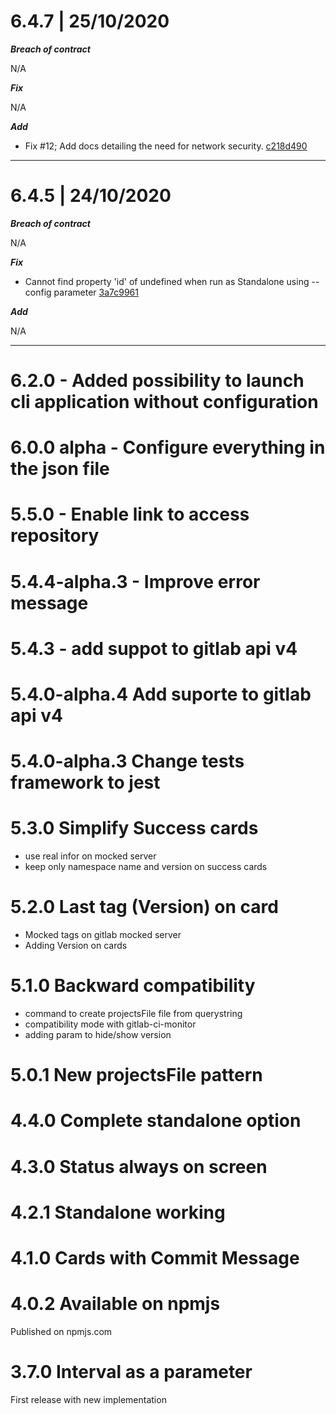 # 6.4.7 | 25/10/2020

***Breach of contract***

N/A

***Fix***

N/A


***Add***

* Fix #12; Add docs detailing the need for network security. [c218d490](https://github.com/ci-dashboard/gitlab-ci-dashboard/commit/c218d49085bc80e66a461a16572adeb388be6f72)

----

# 6.4.5 | 24/10/2020

***Breach of contract***

N/A

***Fix***

* Cannot find property 'id' of undefined when run as Standalone using --config parameter [3a7c9961](https://github.com/ci-dashboard/gitlab-ci-dashboard/commit/3a7c9961c0001e8f8365a0c739fdfae38e9d32e6)


***Add***

N/A

----

# 6.2.0 - Added possibility to launch cli application without configuration

# 6.0.0 alpha - Configure everything in the json file

# 5.5.0 - Enable link to access repository
# 5.4.4-alpha.3 - Improve error message
# 5.4.3 - add suppot to gitlab api v4
# 5.4.0-alpha.4 Add suporte to gitlab api v4
# 5.4.0-alpha.3 Change tests framework to jest

# 5.3.0 Simplify Success cards
- use real infor on mocked server
- keep only namespace name and version on success cards

# 5.2.0 Last tag (Version) on card
- Mocked tags on gitlab mocked server
- Adding Version on cards 

# 5.1.0 Backward compatibility
- command to create projectsFile file from querystring
- compatibility mode with gitlab-ci-monitor
- adding param to hide/show version

# 5.0.1 New projectsFile pattern

# 4.4.0 Complete standalone option

# 4.3.0 Status always on screen

# 4.2.1 Standalone working

# 4.1.0 Cards with Commit Message

# 4.0.2 Available on npmjs

Published on npmjs.com
# 3.7.0 Interval as a parameter

First release with new implementation 